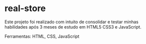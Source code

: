 # real-store
 Este projeto foi realizado com intuito de consolidar e testar minhas habilidades após 3 meses de estudo em HTML5 CSS3 e JavaScript.
 
Ferramentas:
HTML, 
CSS, 
JavaScript
